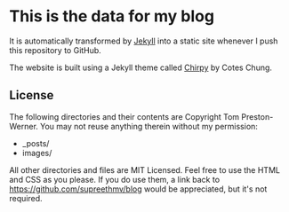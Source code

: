 # This is the data for my blog

It is automatically transformed by [Jekyll](http://github.com/jekyll/jekyll)
into a static site whenever I push this repository to GitHub.

The website is built using a Jekyll theme called [Chirpy](https://github.com/cotes2020/jekyll-theme-chirpy) by Cotes Chung.

## License

The following directories and their contents are Copyright Tom Preston-Werner.
You may not reuse anything therein without my permission:

* \_posts/
* images/

All other directories and files are MIT Licensed. Feel free to use the HTML and
CSS as you please. If you do use them, a link back to
https://github.com/supreethmv/blog would be appreciated, but it's not required.
